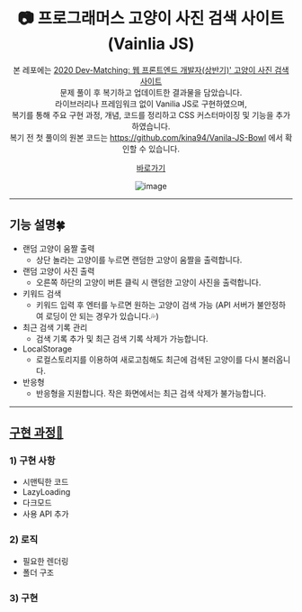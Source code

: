 <div align="center">
  <h1> 📷 프로그래머스 고양이 사진 검색 사이트 (Vainlia JS) </h1>
  
본 레포에는 <a href='https://programmers.co.kr/skill_check_assignments/4'>2020 Dev-Matching: 웹 프론트엔드 개발자(상반기)' 고양이 사진 검색 사이트</a> </br>
문제 풀이 후 복기하고 업데이트한 결과물을 담았습니다.</br>
라이브러리나 프레임워크 없이 Vanilia JS로 구현하였으며, </br>복기를 통해 주요 구현 과정, 개념, 코드를 정리하고 CSS 커스터마이징 및 기능을 추가하였습니다.</br>
복기 전 첫 풀이의 원본 코드는 https://github.com/kina94/Vanila-JS-Bowl 에서 확인할 수 있습니다.

<a href='https://main--vanilajs-cat-searching-site.netlify.app/'>바로가기</a>

![image](https://user-images.githubusercontent.com/66938939/168445885-76e666b4-cd72-4725-a885-f238086773f8.png)
</div>
<hr/>

## 기능 설명🍀</a>
* 랜덤 고양이 움짤 출력
  * 상단 놀라는 고양이를 누르면 랜덤한 고양이 움짤을 출력합니다.
* 랜덤 고양이 사진 출력
  * 오른쪽 하단의 고양이 버튼 클릭 시 랜덤한 고양이 사진을 출력합니다.
* 키워드 검색
  * 키워드 입력 후 엔터를 누르면 원하는 고양이 검색 가능 (API 서버가 불안정하여 로딩이 안 되는 경우가 있습니다.💦)
* 최근 검색 기록 관리
  * 검색 기록 추가 및 최근 검색 기록 삭제가 가능합니다.
* LocalStorage
  * 로컬스토리지를 이용하여 새로고침해도 최근에 검색된 고양이를 다시 불러옵니다.
* 반응형
  * 반응형을 지원합니다. 작은 화면에서는 최근 검색 삭제가 불가능합니다.

<hr/>

## <a href='https://velog.io/@kina/%ED%94%84%EB%A1%9C%EA%B7%B8%EB%9E%98%EB%A8%B8%EC%8A%A4-%EA%B3%BC%EC%A0%9C%ED%85%8C%EC%8A%A4%ED%8A%B8-%EA%B3%A0%EC%96%91%EC%9D%B4-%EC%82%AC%EC%A7%84-%EA%B2%80%EC%83%89-%EC%82%AC%EC%9D%B4%ED%8A%B8'>구현 과정🍰</a>
### 1) 구현 사항</br>
* 시맨틱한 코드</br>
* LazyLoading</br>
* 다크모드</br>
* 사용 API 추가</br>
### 2) 로직</br>
* 필요한 렌더링</br>
* 폴더 구조 </br>
### 3) 구현</br>

